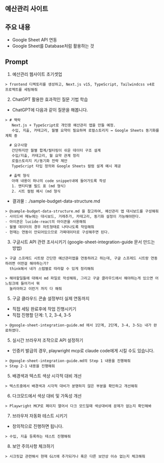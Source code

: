 ## 예산관리 사이트

## 주요 내용

- Google Sheet API 연동
- Google Sheet를 Database처럼 활용하는 것

## Prompt

1. 예산관리 웹사이트 초기셋업

```
> frontend 디렉토리를 생성하고, Next.js v15, TypeScript, Tailwindcss v4로 프로젝트를 세팅해줘
```

2. ChatGPT 활용한 효과적인 질문 기법 학습

- ChatGPT에 다음과 같이 질문을 해봅니다.
```
> # 맥락
   Next.js + TypeScript로 개인용 예산관리 앱을 만들 예정.
   수입, 지출, 카테고리, 월별 요약이 필요하며 로컬스토리지 ↔ Google Sheets 동기화를 계획 중

  # 요구사항
   간단하지만 월별 합계/필터링이 쉬운 데이터 구조 설계
   수입/지출, 카테고리, 월 요약 관계 정리
   로컬스토리지 키/동기화 전략 제안
   TypeScript 타입 정의와 Google Sheets 컬럼 설계 예시 제공

  # 출력 형식
   아래 내용이 하나의 code snippet내에 들어가도록 작성
   1. 엔티티별 필드 표 (md 형식)
   2. 시트 컬럼 예시 (md 형식
```

- 결과물 : ./sample-budget-data-structure.md

```
> @sample-budget-data-structure.md 을 참고하여, 예산관리 앱 대시보드를 구성해줘
- 사이드바 메뉴에는 대시보드, 거래추가, 카테고리, 동기화 설정이 가능해야한다.
- 아이콘은 lucide-react의 아이콘을 사용해줘
- 월별 데이터의 경우 차트형태로 나타나도록 작업해줘
- 현재는 연동이 안되어있으므로 가짜데이터로 구성해주면 된다.
```



3. 구글시트 API 관련 조사시키기 (google-sheet-integration-guide 문서 만드는 방법)
```
> 구글 스프레드 시트랑 간단한 예산관리앱을 연동하려고 하는데, 구글 스프레드 시트랑 연동하려면 어떤걸 해야하는가?
  think해서 내가 스텝별로 따라할 수 있게 정리해줘

> 해야할일들에 대해서 md 파일로 작성해줘, 그리고 구글 클라우드에서 해야하는게 있으면 어느링크에 들어가서 뭐
  눌러야하고 이런거 까지 다 해줘
```

5. 구글 클라우드 콘솔 설정부터 실제 연동까지

- 직접 세팅 완료후에 작업 진행시키기
- 직접 진행할 단계: 1, 2, 3-4, 3-5
```
> @google-sheet-integration-guide.md 에서 1단계, 2단계, 3-4, 3-5는 내가 완료하였다.
```

5. 실시간 브라우저 조작으로 API 설정하기
- 인증키 발급의 경우, playwright mcp로 claude code에게 시킬 수도 있습니다.

```
> @google-sheet-integration-guide.md의 Step 1 내용을 진행해줘
> Step 2-1 내용을 진행해줘
```


5. 배경색과 텍스트 색상 시각적 대비 개선

```
> 텍스트중에서 배경색과 시각적 대비가 분명하지 않은 부분을 확인하고 개선해줘
```


6. 다크모드에서 색상 대비 및 가독성 개선

```
> Playwright MCP로 페이지 열어서 다크 모드일때 색상대비에 문제가 없는지 확인해봐
```


7. 브라우저 자동화 테스트 시키기
- 창의적으로 진행하면 됩니다.

```
> 수입, 지출 등록하는 테스트 진행해줘
```


8. 보안 주의사항 체크하기

```
> 시크릿값 관련해서 현재 Git에 추가되거나 혹은 다른 보안상 이슈 없는지 체크해줘
```
